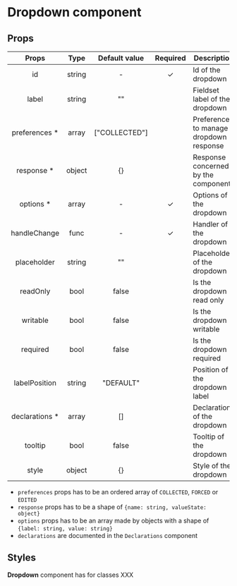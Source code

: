 # Dropdown component

## Props

|      Props      |  Type  | Default value | Required | Description                             |
| :-------------: | :----: | :-----------: | :------: | --------------------------------------- |
|       id        | string |       -       |    ✓     | Id of the dropdown                      |
|      label      | string |      ""       |          | Fieldset label of the dropdown          |
| preferences \*  | array  | ["COLLECTED"] |          | Preferences to manage dropdown response |
|   response \*   | object |      {}       |          | Response concerned by the component     |
|   options \*    | array  |       -       |    ✓     | Options of the dropdown                 |
|  handleChange   |  func  |       -       |    ✓     | Handler of the dropdown                 |
|   placeholder   | string |      ""       |          | Placeholder of the dropdown             |
|    readOnly     |  bool  |     false     |          | Is the dropdown read only               |
|    writable     |  bool  |     false     |          | Is the dropdown writable                |
|    required     |  bool  |     false     |          | Is the dropdown required                |
|  labelPosition  | string |   "DEFAULT"   |          | Position of the dropdown label          |
| declarations \* | array  |      []       |          | Declarations of the dropdown            |
|     tooltip     |  bool  |     false     |          | Tooltip of the dropdown                 |
|      style      | object |      {}       |          | Style of the dropdown                   |

- `preferences` props has to be an ordered array of `COLLECTED`, `FORCED` or `EDITED`
- `response` props has to be a shape of `{name: string, valueState: object}`
- `options` props has to be an array made by objects with a shape of `{label: string, value: string}`
- `declarations` are documented in the `Declarations` component

## Styles

**Dropdown** component has for classes XXX
